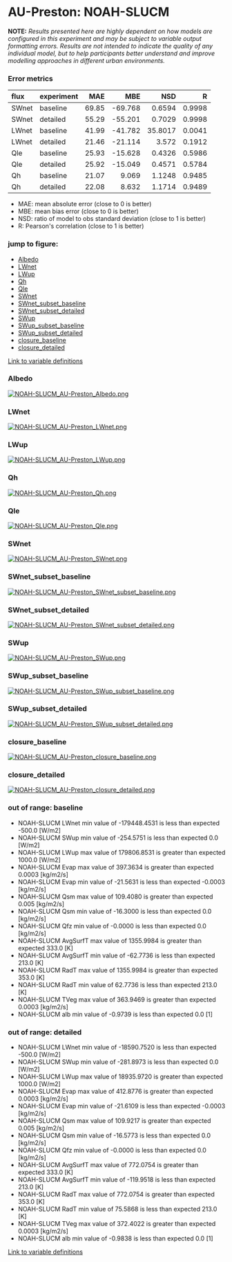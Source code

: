 # AU-Preston: NOAH-SLUCM

**NOTE:** *Results presented here are highly dependent on how models are configured in this experiment and may be subject to variable output formatting errors. Results are not intended to indicate the quality of any individual model, but to help participants better understand and improve modelling approaches in different urban environments.*

### Error metrics

| flux   | experiment   |   MAE |     MBE |     NSD |      R |
|:-------|:-------------|------:|--------:|--------:|-------:|
| SWnet  | baseline     | 69.85 | -69.768 |  0.6594 | 0.9998 |
| SWnet  | detailed     | 55.29 | -55.201 |  0.7029 | 0.9998 |
| LWnet  | baseline     | 41.99 | -41.782 | 35.8017 | 0.0041 |
| LWnet  | detailed     | 21.46 | -21.114 |  3.572  | 0.1912 |
| Qle    | baseline     | 25.93 | -15.628 |  0.4326 | 0.5986 |
| Qle    | detailed     | 25.92 | -15.049 |  0.4571 | 0.5784 |
| Qh     | baseline     | 21.07 |   9.069 |  1.1248 | 0.9485 |
| Qh     | detailed     | 22.08 |   8.632 |  1.1714 | 0.9489 |

 - MAE: mean absolute error (close to 0 is better)
 - MBE: mean bias error (close to 0 is better)
 - NSD: ratio of model to obs standard deviation (close to 1 is better)
 - R: Pearson's correlation (close to 1 is better)

### jump to figure:
 - [Albedo](#albedo)
 - [LWnet](#lwnet)
 - [LWup](#lwup)
 - [Qh](#qh)
 - [Qle](#qle)
 - [SWnet](#swnet)
 - [SWnet_subset_baseline](#swnet_subset_baseline)
 - [SWnet_subset_detailed](#swnet_subset_detailed)
 - [SWup](#swup)
 - [SWup_subset_baseline](#swup_subset_baseline)
 - [SWup_subset_detailed](#swup_subset_detailed)
 - [closure_baseline](#closure_baseline)
 - [closure_detailed](#closure_detailed)

[Link to variable definitions](../modelattrs/variable_definitions.md)

### <a name="albedo"></a>Albedo
[![NOAH-SLUCM_AU-Preston_Albedo.png](NOAH-SLUCM_AU-Preston_Albedo.png)](NOAH-SLUCM_AU-Preston_Albedo.png)

### <a name="lwnet"></a>LWnet
[![NOAH-SLUCM_AU-Preston_LWnet.png](NOAH-SLUCM_AU-Preston_LWnet.png)](NOAH-SLUCM_AU-Preston_LWnet.png)

### <a name="lwup"></a>LWup
[![NOAH-SLUCM_AU-Preston_LWup.png](NOAH-SLUCM_AU-Preston_LWup.png)](NOAH-SLUCM_AU-Preston_LWup.png)

### <a name="qh"></a>Qh
[![NOAH-SLUCM_AU-Preston_Qh.png](NOAH-SLUCM_AU-Preston_Qh.png)](NOAH-SLUCM_AU-Preston_Qh.png)

### <a name="qle"></a>Qle
[![NOAH-SLUCM_AU-Preston_Qle.png](NOAH-SLUCM_AU-Preston_Qle.png)](NOAH-SLUCM_AU-Preston_Qle.png)

### <a name="swnet"></a>SWnet
[![NOAH-SLUCM_AU-Preston_SWnet.png](NOAH-SLUCM_AU-Preston_SWnet.png)](NOAH-SLUCM_AU-Preston_SWnet.png)

### <a name="swnet_subset_baseline"></a>SWnet_subset_baseline
[![NOAH-SLUCM_AU-Preston_SWnet_subset_baseline.png](NOAH-SLUCM_AU-Preston_SWnet_subset_baseline.png)](NOAH-SLUCM_AU-Preston_SWnet_subset_baseline.png)

### <a name="swnet_subset_detailed"></a>SWnet_subset_detailed
[![NOAH-SLUCM_AU-Preston_SWnet_subset_detailed.png](NOAH-SLUCM_AU-Preston_SWnet_subset_detailed.png)](NOAH-SLUCM_AU-Preston_SWnet_subset_detailed.png)

### <a name="swup"></a>SWup
[![NOAH-SLUCM_AU-Preston_SWup.png](NOAH-SLUCM_AU-Preston_SWup.png)](NOAH-SLUCM_AU-Preston_SWup.png)

### <a name="swup_subset_baseline"></a>SWup_subset_baseline
[![NOAH-SLUCM_AU-Preston_SWup_subset_baseline.png](NOAH-SLUCM_AU-Preston_SWup_subset_baseline.png)](NOAH-SLUCM_AU-Preston_SWup_subset_baseline.png)

### <a name="swup_subset_detailed"></a>SWup_subset_detailed
[![NOAH-SLUCM_AU-Preston_SWup_subset_detailed.png](NOAH-SLUCM_AU-Preston_SWup_subset_detailed.png)](NOAH-SLUCM_AU-Preston_SWup_subset_detailed.png)

### <a name="closure_baseline"></a>closure_baseline
[![NOAH-SLUCM_AU-Preston_closure_baseline.png](NOAH-SLUCM_AU-Preston_closure_baseline.png)](NOAH-SLUCM_AU-Preston_closure_baseline.png)

### <a name="closure_detailed"></a>closure_detailed
[![NOAH-SLUCM_AU-Preston_closure_detailed.png](NOAH-SLUCM_AU-Preston_closure_detailed.png)](NOAH-SLUCM_AU-Preston_closure_detailed.png)

### out of range: baseline

 - NOAH-SLUCM LWnet min value of -179448.4531 is less than expected -500.0 [W/m2]
 - NOAH-SLUCM SWup min value of -254.5751 is less than expected 0.0 [W/m2]
 - NOAH-SLUCM LWup max value of 179806.8531 is greater than expected 1000.0 [W/m2]
 - NOAH-SLUCM Evap max value of 397.3634 is greater than expected 0.0003 [kg/m2/s]
 - NOAH-SLUCM Evap min value of -21.5631 is less than expected -0.0003 [kg/m2/s]
 - NOAH-SLUCM Qsm max value of 109.4080 is greater than expected 0.005 [kg/m2/s]
 - NOAH-SLUCM Qsm min value of -16.3000 is less than expected 0.0 [kg/m2/s]
 - NOAH-SLUCM Qfz min value of -0.0000 is less than expected 0.0 [kg/m2/s]
 - NOAH-SLUCM AvgSurfT max value of 1355.9984 is greater than expected 333.0 [K]
 - NOAH-SLUCM AvgSurfT min value of -62.7736 is less than expected 213.0 [K]
 - NOAH-SLUCM RadT max value of 1355.9984 is greater than expected 353.0 [K]
 - NOAH-SLUCM RadT min value of 62.7736 is less than expected 213.0 [K]
 - NOAH-SLUCM TVeg max value of 363.9469 is greater than expected 0.0003 [kg/m2/s]
 - NOAH-SLUCM alb min value of -0.9739 is less than expected 0.0 [1]

### out of range: detailed

 - NOAH-SLUCM LWnet min value of -18590.7520 is less than expected -500.0 [W/m2]
 - NOAH-SLUCM SWup min value of -281.8973 is less than expected 0.0 [W/m2]
 - NOAH-SLUCM LWup max value of 18935.9720 is greater than expected 1000.0 [W/m2]
 - NOAH-SLUCM Evap max value of 412.8776 is greater than expected 0.0003 [kg/m2/s]
 - NOAH-SLUCM Evap min value of -21.6109 is less than expected -0.0003 [kg/m2/s]
 - NOAH-SLUCM Qsm max value of 109.9217 is greater than expected 0.005 [kg/m2/s]
 - NOAH-SLUCM Qsm min value of -16.5773 is less than expected 0.0 [kg/m2/s]
 - NOAH-SLUCM Qfz min value of -0.0000 is less than expected 0.0 [kg/m2/s]
 - NOAH-SLUCM AvgSurfT max value of 772.0754 is greater than expected 333.0 [K]
 - NOAH-SLUCM AvgSurfT min value of -119.9518 is less than expected 213.0 [K]
 - NOAH-SLUCM RadT max value of 772.0754 is greater than expected 353.0 [K]
 - NOAH-SLUCM RadT min value of 75.5868 is less than expected 213.0 [K]
 - NOAH-SLUCM TVeg max value of 372.4022 is greater than expected 0.0003 [kg/m2/s]
 - NOAH-SLUCM alb min value of -0.9838 is less than expected 0.0 [1]


[Link to variable definitions](../modelattrs/variable_definitions.md)

